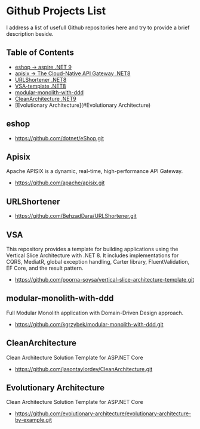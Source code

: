 # Github Projects List

I address a list of usefull Github repositories here and try to provide a brief description beside.

## Table of Contents

*   [eshop -> aspire .NET 9](#eshop)
*   [apisix -> The Cloud-Native API Gateway .NET8](#apisix)
*   [URLShortener .NET8](#URLShortener)
*   [VSA-template .NET8](#VSA)
*   [modular-monolith-with-ddd](#modular-monolith-with-ddd)
*   [CleanArchitecture .NET9](#CleanArchitecture)
*   [Evolutionary Architecture](#Evolutionary Architecture)

## eshop
*   https://github.com/dotnet/eShop.git


## Apisix

Apache APISIX is a dynamic, real-time, high-performance API Gateway.

*   https://github.com/apache/apisix.git

## URLShortener

*   https://github.com/BehzadDara/URLShortener.git

## VSA

This repository provides a template for building applications using the Vertical Slice Architecture with .NET 8. It includes implementations for CQRS, MediatR, global exception handling, Carter library, FluentValidation, EF Core, and the result pattern.

*   https://github.com/poorna-soysa/vertical-slice-architecture-template.git

## modular-monolith-with-ddd

Full Modular Monolith application with Domain-Driven Design approach.

*   https://github.com/kgrzybek/modular-monolith-with-ddd.git

## CleanArchitecture

Clean Architecture Solution Template for ASP.NET Core

*   https://github.com/jasontaylordev/CleanArchitecture.git

## Evolutionary Architecture

Clean Architecture Solution Template for ASP.NET Core

*   https://github.com/evolutionary-architecture/evolutionary-architecture-by-example.git